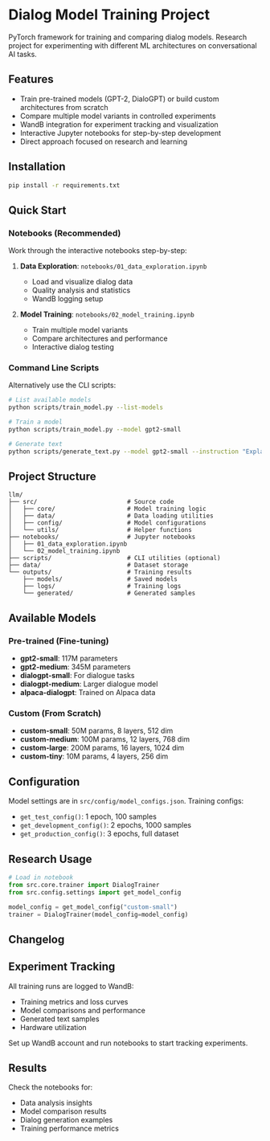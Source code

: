 # Dialog Model Training Project

PyTorch framework for training and comparing dialog models. Research project for experimenting with different ML architectures on conversational AI tasks.

## Features

- Train pre-trained models (GPT-2, DialoGPT) or build custom architectures from scratch
- Compare multiple model variants in controlled experiments
- WandB integration for experiment tracking and visualization
- Interactive Jupyter notebooks for step-by-step development
- Direct approach focused on research and learning

## Installation

```bash
pip install -r requirements.txt
```

## Quick Start

### Notebooks (Recommended)
Work through the interactive notebooks step-by-step:

1. **Data Exploration**: `notebooks/01_data_exploration.ipynb`
   - Load and visualize dialog data
   - Quality analysis and statistics
   - WandB logging setup

2. **Model Training**: `notebooks/02_model_training.ipynb`
   - Train multiple model variants
   - Compare architectures and performance
   - Interactive dialog testing

### Command Line Scripts
Alternatively use the CLI scripts:

```bash
# List available models
python scripts/train_model.py --list-models

# Train a model
python scripts/train_model.py --model gpt2-small

# Generate text
python scripts/generate_text.py --model gpt2-small --instruction "Explain AI"
```

## Project Structure

```
llm/
├── src/                         # Source code
│   ├── core/                    # Model training logic
│   ├── data/                    # Data loading utilities
│   ├── config/                  # Model configurations
│   └── utils/                   # Helper functions
├── notebooks/                   # Jupyter notebooks
│   ├── 01_data_exploration.ipynb
│   └── 02_model_training.ipynb
├── scripts/                     # CLI utilities (optional)
├── data/                        # Dataset storage
└── outputs/                     # Training results
    ├── models/                  # Saved models
    ├── logs/                    # Training logs
    └── generated/               # Generated samples
```

## Available Models

### Pre-trained (Fine-tuning)
- **gpt2-small**: 117M parameters
- **gpt2-medium**: 345M parameters  
- **dialogpt-small**: For dialogue tasks
- **dialogpt-medium**: Larger dialogue model
- **alpaca-dialogpt**: Trained on Alpaca data

### Custom (From Scratch)
- **custom-small**: 50M params, 8 layers, 512 dim
- **custom-medium**: 100M params, 12 layers, 768 dim
- **custom-large**: 200M params, 16 layers, 1024 dim
- **custom-tiny**: 10M params, 4 layers, 256 dim

## Configuration

Model settings are in `src/config/model_configs.json`. Training configs:
- `get_test_config()`: 1 epoch, 100 samples  
- `get_development_config()`: 2 epochs, 1000 samples
- `get_production_config()`: 3 epochs, full dataset

## Research Usage

```python
# Load in notebook
from src.core.trainer import DialogTrainer
from src.config.settings import get_model_config

model_config = get_model_config("custom-small")
trainer = DialogTrainer(model_config=model_config)
```

## Changelog

## Experiment Tracking

All training runs are logged to WandB:
- Training metrics and loss curves
- Model comparisons and performance
- Generated text samples
- Hardware utilization

Set up WandB account and run notebooks to start tracking experiments.

## Results

Check the notebooks for:
- Data analysis insights
- Model comparison results  
- Dialog generation examples
- Training performance metrics
